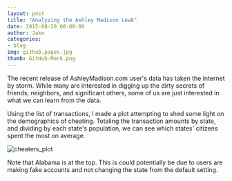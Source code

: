 ```yaml
---
layout: post
title: "Analyzing the Ashley Madison Leak"
date: 2015-08-20 00:00:00
author: Jake
categories:
- blog
img: github.pages.jpg
thumb: GitHub-Mark.png
---
```


The recent release of AshleyMadison.com user's data has taken the internet by storm.  While many are interested in digging up the dirty secrets of friends, neighbors, and significant others, some of us are just interested in what we can learn from the data.

Using the list of transactions, I made a plot attempting to shed some light on the demographics of cheating.  Totaling the transaction amounts by state, and dividing by each state's population, we can see which states' citizens spent the most on average.

![cheaters_plot](http://jpopham91.github.io/assets/img/ashley_madison_statewise.png "cheaters plot")

Note that Alabama is at the top.  This is could potentially be due to users are making fake accounts and not changing the state from the default setting.
